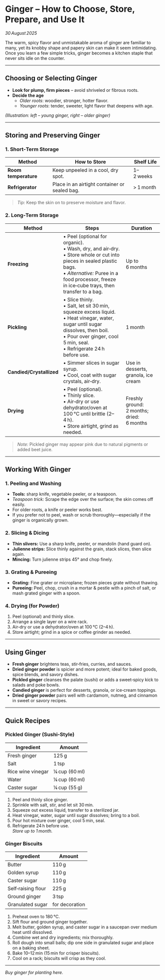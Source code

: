 # Ginger – How to Choose, Store, Prepare, and Use It

*30 August 2025*  

The warm, spicy flavor and unmistakable aroma of ginger are familiar to many, yet its knobby shape and papery skin can make it seem intimidating. Once you learn a few simple tricks, ginger becomes a kitchen staple that never sits idle on the counter.

---

## Choosing or Selecting Ginger

- **Look for plump, firm pieces** – avoid shriveled or fibrous roots.  
- **Decide the age**  
  - *Older roots*: woodier, stronger, hotter flavor.  
  - *Younger roots*: tender, sweeter, light flavor that deepens with age.  

*(Illustration: left – young ginger, right – older ginger)*

---

## Storing and Preserving Ginger

### 1. Short‑Term Storage

| Method | How to Store | Shelf Life |
|--------|--------------|------------|
| **Room temperature** | Keep unpeeled in a cool, dry spot. | 1–2 weeks |
| **Refrigerator** | Place in an airtight container or sealed bag. | > 1 month |

> *Tip:* Keep the skin on to preserve moisture and flavor.

### 2. Long‑Term Storage

| Method | Steps | Duration |
|--------|-------|----------|
| **Freezing** | • Peel (optional for organic). <br>• Wash, dry, and air‑dry. <br>• Store whole or cut into pieces in sealed plastic bags. <br>• *Alternative:* Puree in a food processor, freeze in ice‑cube trays, then transfer to a bag. | Up to 6 months |
| **Pickling** | • Slice thinly. <br>• Salt, let sit 30 min, squeeze excess liquid. <br>• Heat vinegar, water, sugar until sugar dissolves, then boil. <br>• Pour over ginger, cool 5 min, seal. <br>• Refrigerate 24 h before use. | 1 month |
| **Candied/Crystallized** | • Simmer slices in sugar syrup. <br>• Cool, coat with sugar crystals, air‑dry. | Use in desserts, granola, ice cream |
| **Drying** | • Peel (optional). <br>• Thinly slice. <br>• Air‑dry or use dehydrator/oven at 100 °C until brittle (2–4 h). <br>• Store airtight, grind as needed. | Freshly ground: 2 months; dried: 6 months |

> *Note:* Pickled ginger may appear pink due to natural pigments or added beet juice.

---

## Working With Ginger

### 1. Peeling and Washing

- **Tools:** sharp knife, vegetable peeler, or a teaspoon.  
- *Teaspoon trick:* Scrape the edge over the surface; the skin comes off easily.  
- For older roots, a knife or peeler works best.  
- If you prefer not to peel, wash or scrub thoroughly—especially if the ginger is organically grown.

### 2. Slicing & Dicing

- **Thin slivers:** Use a sharp knife, peeler, or mandolin (hand guard on).  
- **Julienne strips:** Slice thinly against the grain, stack slices, then slice again.  
- **Mincing:** Turn julienne strips 45° and chop finely.

### 3. Grating & Pureeing

- **Grating:** Fine grater or microplane; frozen pieces grate without thawing.  
- **Pureeing:** Peel, chop, crush in a mortar & pestle with a pinch of salt, or mash grated ginger with a spoon.

### 4. Drying (for Powder)

1. Peel (optional) and thinly slice.  
2. Arrange a single layer on a wire rack.  
3. Air‑dry or use a dehydrator/oven at 100 °C (2–4 h).  
4. Store airtight; grind in a spice or coffee grinder as needed.

---

## Using Ginger

- **Fresh ginger** brightens teas, stir‑fries, curries, and sauces.  
- **Dried ginger powder** is spicier and more potent; ideal for baked goods, spice blends, and savory dishes.  
- **Pickled ginger** cleanses the palate (sushi) or adds a sweet‑spicy kick to salads and poke bowls.  
- **Candied ginger** is perfect for desserts, granola, or ice‑cream toppings.  
- **Dried ginger powder** pairs well with cardamom, nutmeg, and cinnamon in sweet or savory recipes.

---

## Quick Recipes

### Pickled Ginger (Sushi‑Style)

| Ingredient | Amount |
|------------|--------|
| Fresh ginger | 125 g |
| Salt | 1 tsp |
| Rice wine vinegar | ¼ cup (60 ml) |
| Water | ¼ cup (60 ml) |
| Caster sugar | ¼ cup (55 g) |

1. Peel and thinly slice ginger.  
2. Sprinkle with salt, stir, and let sit 30 min.  
3. Squeeze out excess liquid, transfer to a sterilized jar.  
4. Heat vinegar, water, sugar until sugar dissolves; bring to a boil.  
5. Pour hot mixture over ginger, cool 5 min, seal.  
6. Refrigerate 24 h before use.  
*Store up to 1 month.*

### Ginger Biscuits

| Ingredient | Amount |
|------------|--------|
| Butter | 110 g |
| Golden syrup | 110 g |
| Caster sugar | 110 g |
| Self‑raising flour | 225 g |
| Ground ginger | 3 tsp |
| Granulated sugar | for decoration |

1. Preheat oven to 180 °C.  
2. Sift flour and ground ginger together.  
3. Melt butter, golden syrup, and caster sugar in a saucepan over medium heat until dissolved.  
4. Combine wet and dry ingredients; mix thoroughly.  
5. Roll dough into small balls; dip one side in granulated sugar and place on a baking sheet.  
6. Bake 10–12 min (15 min for crisper biscuits).  
7. Cool on a rack; biscuits will crisp as they cool.

---

*Buy ginger for planting here.*